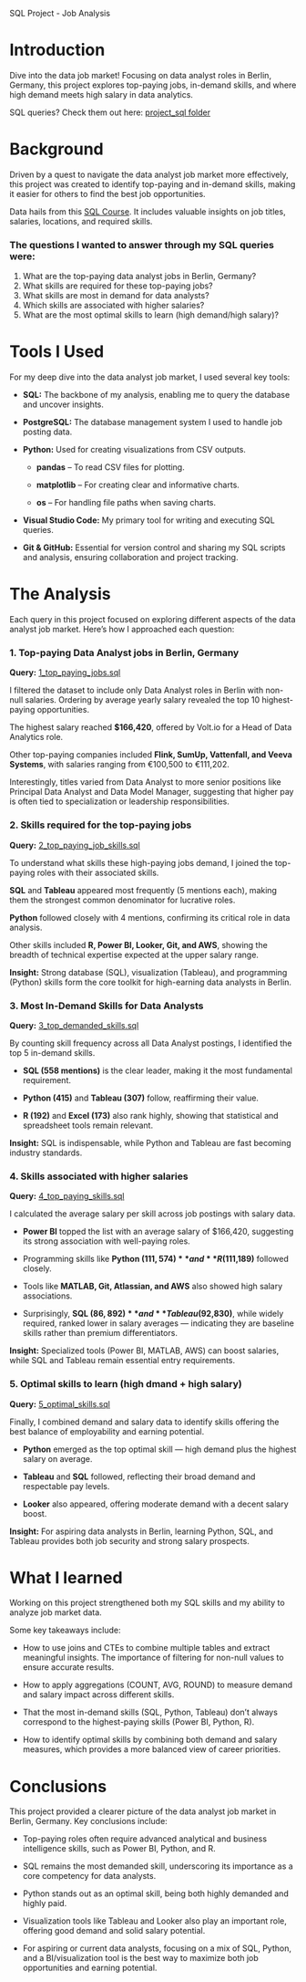 SQL Project - Job Analysis

# Introduction
Dive into the data job market! Focusing on data analyst roles in Berlin, Germany, this project explores top-paying jobs, in-demand skills, and where high demand meets high salary in data analytics.

SQL queries? Check them out here: [project_sql folder](/project_sql/)

#  Background
Driven by a quest to navigate the data analyst job market more effectively, this project was created to identify top-paying and in-demand skills, making it easier for others to find the best job opportunities.

Data hails from this [SQL Course](https://lukebarousse.com/sql). It includes valuable insights on job titles, salaries, locations, and required skills.

### The questions I wanted to answer through my SQL queries were:

1. What are the top-paying data analyst jobs in Berlin, Germany?
2. What skills are required for these top-paying jobs?
3. What skills are most in demand for data analysts?
4. Which skills are associated with higher salaries?
5. What are the most optimal skills to learn (high demand/high salary)?

# Tools I Used
For my deep dive into the data analyst job market, I used several key tools:

- **SQL:** The backbone of my analysis, enabling me to query the database and uncover insights.

- **PostgreSQL:** The database management system I used to handle job posting data.

- **Python:** Used for creating visualizations from CSV outputs.

    - **pandas** – To read CSV files for plotting.

    - **matplotlib** – For creating clear and informative charts.

    - **os** – For handling file paths when saving charts.

- **Visual Studio Code:** My primary tool for writing and executing SQL queries.

- **Git & GitHub:** Essential for version control and sharing my SQL scripts and analysis, ensuring collaboration and project tracking.

# The Analysis
Each query in this project focused on exploring different aspects of the data analyst job market.
Here’s how I approached each question:

### 1. Top-paying Data Analyst jobs in Berlin, Germany
**Query:** [1_top_paying_jobs.sql](/project_sql/1_top_paying_jobs.sql)

I filtered the dataset to include only Data Analyst roles in Berlin with non-null salaries. Ordering by average yearly salary revealed the top 10 highest-paying opportunities.

The highest salary reached **$166,420**, offered by Volt.io for a Head of Data Analytics role.

Other top-paying companies included **Flink, SumUp, Vattenfall, and Veeva Systems**, with salaries ranging from €100,500 to €111,202.

Interestingly, titles varied from Data Analyst to more senior positions like Principal Data Analyst and Data Model Manager, suggesting that higher pay is often tied to specialization or leadership responsibilities.

### 2. Skills required for the top-paying jobs
**Query:** [2_top_paying_job_skills.sql](project_sql/2_top_paying_job_skills.sql)

To understand what skills these high-paying jobs demand, I joined the top-paying roles with their associated skills.

**SQL** and **Tableau** appeared most frequently (5 mentions each), making them the strongest common denominator for lucrative roles.

**Python** followed closely with 4 mentions, confirming its critical role in data analysis.

Other skills included **R, Power BI, Looker, Git, and AWS**, showing the breadth of technical expertise expected at the upper salary range.

**Insight:** Strong database (SQL), visualization (Tableau), and programming (Python) skills form the core toolkit for high-earning data analysts in Berlin.


### 3. Most In-Demand Skills for Data Analysts
**Query:** [3_top_demanded_skills.sql](project_sql/3_top_demanded_skills.sql)

By counting skill frequency across all Data Analyst postings, I identified the top 5 in-demand skills.

- **SQL (558 mentions)** is the clear leader, making it the most fundamental requirement.

- **Python (415)** and **Tableau (307)** follow, reaffirming their value.

- **R (192)** and **Excel (173)** also rank highly, showing that statistical and spreadsheet tools remain relevant.

**Insight:** SQL is indispensable, while Python and Tableau are fast becoming industry standards.

### 4. Skills associated with higher salaries
**Query:** [4_top_paying_skills.sql](project_sql/4_top_paying_skills.sql)

I calculated the average salary per skill across job postings with salary data.

- **Power BI** topped the list with an average salary of $166,420, suggesting its strong association with well-paying roles.

- Programming skills like **Python ($111,574)** and **R ($111,189)** followed closely.

- Tools like **MATLAB, Git, Atlassian, and AWS** also showed high salary associations.

- Surprisingly, **SQL ($86,892)** and **Tableau ($92,830)**, while widely required, ranked lower in salary averages — indicating they are baseline skills rather than premium differentiators.

**Insight:** Specialized tools (Power BI, MATLAB, AWS) can boost salaries, while SQL and Tableau remain essential entry requirements.

### 5. Optimal skills to learn (high dmand + high salary)
**Query:** [5_optimal_skills.sql](project_sql/5_optimal_skills.sql)

Finally, I combined demand and salary data to identify skills offering the best balance of employability and earning potential.

- **Python** emerged as the top optimal skill — high demand plus the highest salary on average.

- **Tableau** and **SQL** followed, reflecting their broad demand and respectable pay levels.

- **Looker** also appeared, offering moderate demand with a decent salary boost.

**Insight:** For aspiring data analysts in Berlin, learning Python, SQL, and Tableau provides both job security and strong salary prospects.


# What I learned
Working on this project strengthened both my SQL skills and my ability to analyze job market data.

Some key takeaways include:

- How to use joins and CTEs to combine multiple tables and extract meaningful insights.
The importance of filtering for non-null values to ensure accurate results.

- How to apply aggregations (COUNT, AVG, ROUND) to measure demand and salary impact across different skills.

- That the most in-demand skills (SQL, Python, Tableau) don’t always correspond to the highest-paying skills (Power BI, Python, R).

- How to identify optimal skills by combining both demand and salary measures, which provides a more balanced view of career priorities.


# Conclusions
This project provided a clearer picture of the data analyst job market in Berlin, Germany.
Key conclusions include:

- Top-paying roles often require advanced analytical and business intelligence skills, such as Power BI, Python, and R.

- SQL remains the most demanded skill, underscoring its importance as a core competency for data analysts.

- Python stands out as an optimal skill, being both highly demanded and highly paid.

- Visualization tools like Tableau and Looker also play an important role, offering good demand and solid salary potential.

- For aspiring or current data analysts, focusing on a mix of SQL, Python, and a BI/visualization tool is the best way to maximize both job opportunities and earning potential.